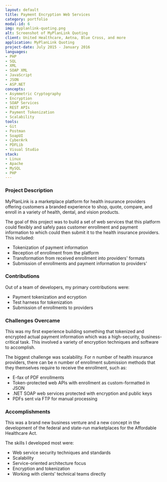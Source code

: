 ```yaml
---
layout: default
title: Payment Encryption Web Services
category: portfolio
modal-id: 6
img: myplanlink-quoting.png
alt: Screenshot of MyPlanLink Quoting
client: United Healthcare, Aetna, Blue Cross, and more
application: MyPlanLink Quoting
project-date: July 2015 - January 2016
languages:
- PHP
- SQL
- XML
- SOAP XML
- JavaScript
- JSON
- ASP.NET
concepts:
- Asymmetric Cryptography
- Encryption
- SOAP Services
- REST APIs
- Payment Tokenization
- Scalability
tools:
- Git
- Postman
- SoapUI
- CyberArk
- PDFLib
- Visual Studio
stack:
- Linux
- Apache
- MySQL
- PHP
---
```


### Project Description

MyPlanLink is a marketplace platform for health insurance providers offering customers a branded experience to shop, quote, compare, and enroll in a variety of health, dental, and vision products.

The goal of this project was to build a set of web services that this platform could flexibly and safely pass customer enrollment and payment information to which could then submit it to the health insurance providers. This included:

- Tokenization of payment information
- Reception of enrollment from the platform
- Transformation from received enrollment into providers' formats
- Submission of enrollments and payment information to providers'

### Contributions

Out of a team of developers, my primary contributions were:

- Payment tokenization and ecryption
- Test harness for tokenization
- Submission of enrollments to providers

### Challenges Overcame

This was my first experience building something that tokenized and encrypted actual payment information which was a high-security, business-critical task. This involved a variety of encryption techniques and software to accomplish.

The biggest challenge was scalability. For n number of health insurance providers, there can be n number of enrollment submission methods that they themselves require to receive the enrollment, such as:

- E-fax of PDF enrollments
- Token-protected web APIs with enrollment as custom-formatted in JSON
- .NET SOAP web services protected with encryption and public keys
- PDFs sent via FTP for manual processing

### Accomplishments

This was a brand new business venture and a new concept in the development of the federal and state-run marketplaces for the Affordable Healthcare Act.

The skills I developed most were:

- Web service security techniques and standards
- Scalability
- Service-oriented architecture focus
- Encryption and tokenization
- Working with clients' technical teams directly